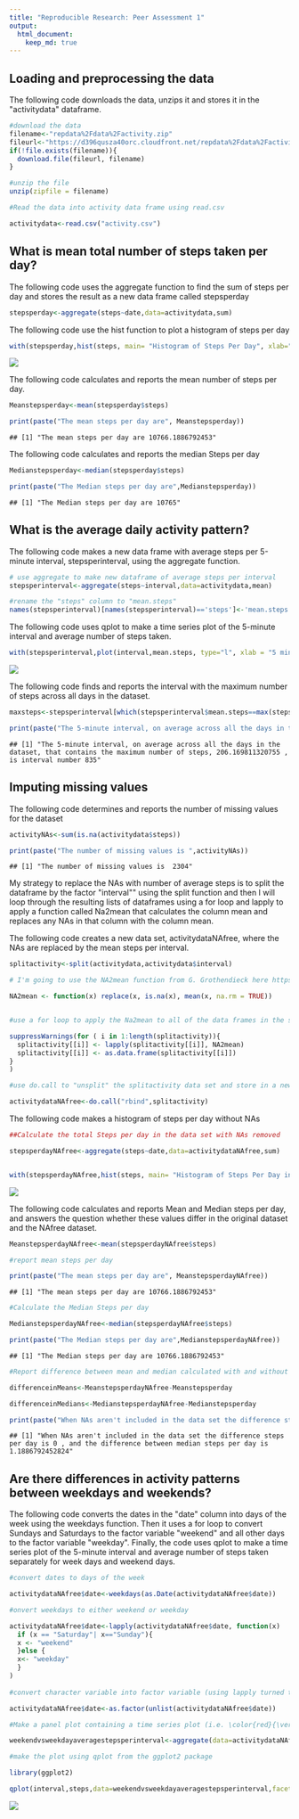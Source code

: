 ```yaml
---
title: "Reproducible Research: Peer Assessment 1"
output: 
  html_document:
    keep_md: true
---
```



## Loading and preprocessing the data

The following code downloads the data, unzips it and stores it in the "activitydata" dataframe.


```r
#download the data
filename<-"repdata%2Fdata%2Factivity.zip"
fileurl<-"https://d396qusza40orc.cloudfront.net/repdata%2Fdata%2Factivity.zip"
if(!file.exists(filename)){
  download.file(fileurl, filename)
}

#unzip the file
unzip(zipfile = filename)

#Read the data into activity data frame using read.csv
```

```r
activitydata<-read.csv("activity.csv")
```


## What is mean total number of steps taken per day?

The following code uses the aggregate function to find the sum of steps per day and stores the result as a new data frame called stepsperday


```r
stepsperday<-aggregate(steps~date,data=activitydata,sum)
```

The following code use the hist function to plot a histogram of steps per day


```r
with(stepsperday,hist(steps, main= "Histogram of Steps Per Day", xlab="Steps Per Day" ))
```

![](PA1_template_files/figure-html/unnamed-chunk-4-1.png)<!-- -->

The following code calculates and reports the mean number of steps per day.


```r
Meanstepsperday<-mean(stepsperday$steps)

print(paste("The mean steps per day are", Meanstepsperday))
```

```
## [1] "The mean steps per day are 10766.1886792453"
```

The following code calculates and reports the median Steps per day


```r
Medianstepsperday<-median(stepsperday$steps)

print(paste("The Median steps per day are",Medianstepsperday))
```

```
## [1] "The Median steps per day are 10765"
```


## What is the average daily activity pattern?

The following code makes a new data frame with average steps per 5-minute interval, stepsperinterval, using the aggregate function. 

```r
# use aggregate to make new dataframe of average steps per interval 
stepsperinterval<-aggregate(steps~interval,data=activitydata,mean)

#rename the "steps" column to "mean.steps"
names(stepsperinterval)[names(stepsperinterval)=='steps']<-'mean.steps'
```

The following code uses qplot to make a time series plot of the 5-minute interval and average number of steps taken. 


```r
with(stepsperinterval,plot(interval,mean.steps, type="l", xlab = "5 minute interval number", ylab="Average Number of Steps", main="Average Steps Per Interval Over a 5-Day Period"))
```

![](PA1_template_files/figure-html/unnamed-chunk-8-1.png)<!-- -->

The following code finds and reports the interval with the maximum number of steps across all days in the dataset.


```r
maxsteps<-stepsperinterval[which(stepsperinterval$mean.steps==max(stepsperinterval$mean.steps)),]

print(paste("The 5-minute interval, on average across all the days in the dataset, that contains the maximum number of steps,",maxsteps[1,2],", is interval number",maxsteps[1,1]))
```

```
## [1] "The 5-minute interval, on average across all the days in the dataset, that contains the maximum number of steps, 206.169811320755 , is interval number 835"
```


## Imputing missing values

The following code determines and reports the number of missing values for the dataset


```r
activityNAs<-sum(is.na(activitydata$steps))

print(paste("The number of missing values is ",activityNAs))
```

```
## [1] "The number of missing values is  2304"
```

My strategy to replace the NAs with number of average steps is to split the dataframe by the factor "interval"" using the split function and then I will loop through the resulting lists of dataframes using a for loop and lapply to apply a function called Na2mean that calculates the column mean and replaces any NAs in that column with the column mean. 

The following code creates a new data set, activitydataNAfree, where the NAs are replaced by the mean steps per interval. 


```r
splitactivity<-split(activitydata,activitydata$interval)

# I'm going to use the NA2mean function from G. Grothendieck here https://stackoverflow.com/questions/25835643/replace-missing-values-with-column-mean

NA2mean <- function(x) replace(x, is.na(x), mean(x, na.rm = TRUE))


#use a for loop to apply the Na2mean to all of the data frames in the split activitydata dataframe 

suppressWarnings(for ( i in 1:length(splitactivity)){
  splitactivity[[i]] <- lapply(splitactivity[[i]], NA2mean)
  splitactivity[[i]] <- as.data.frame(splitactivity[[i]])
}
)

#use do.call to "unsplit" the splitactivity data set and store in a new variable, activitydataNAfree

activitydataNAfree<-do.call("rbind",splitactivity)
```

The following code makes a histogram of steps per day without NAs


```r
##Calculate the total Steps per day in the data set with NAs removed

stepsperdayNAfree<-aggregate(steps~date,data=activitydataNAfree,sum)


with(stepsperdayNAfree,hist(steps, main= "Histogram of Steps Per Day in NAfree Activity Data", xlab="Steps Per Day" ))
```

![](PA1_template_files/figure-html/unnamed-chunk-12-1.png)<!-- -->

The following code calculates and reports Mean and Median steps per day, and answers the question whether these values differ in the original dataset and the NAfree dataset. 


```r
MeanstepsperdayNAfree<-mean(stepsperdayNAfree$steps)

#report mean steps per day

print(paste("The mean steps per day are", MeanstepsperdayNAfree))
```

```
## [1] "The mean steps per day are 10766.1886792453"
```

```r
#Calculate the Median Steps per day

MedianstepsperdayNAfree<-median(stepsperdayNAfree$steps)

print(paste("The Median steps per day are",MedianstepsperdayNAfree))
```

```
## [1] "The Median steps per day are 10766.1886792453"
```

```r
#Report difference between mean and median calculated with and without NAs included

differenceinMeans<-MeanstepsperdayNAfree-Meanstepsperday

differenceinMedians<-MedianstepsperdayNAfree-Medianstepsperday

print(paste("When NAs aren't included in the data set the difference steps per day is", differenceinMeans, ", and the difference between median steps per day is", differenceinMedians))
```

```
## [1] "When NAs aren't included in the data set the difference steps per day is 0 , and the difference between median steps per day is 1.1886792452824"
```

## Are there differences in activity patterns between weekdays and weekends?

The following code converts the dates in the "date" column into days of the week using the weekdays function. Then it uses a for loop to convert Sundays and Saturdays to the factor variable "weekend" and all other days to the factor variable "weekday". Finally, the code uses qplot to make a time series plot of the 5-minute interval and average number of steps taken separately for week days and weekend days. 


```r
#convert dates to days of the week

activitydataNAfree$date<-weekdays(as.Date(activitydataNAfree$date))

#onvert weekdays to either weekend or weekday

activitydataNAfree$date<-lapply(activitydataNAfree$date, function(x) 
  if (x == "Saturday"| x=="Sunday"){
  x <- "weekend"
  }else {
  x<- "weekday"
  }
)
    
#convert character variable into factor variable (using lapply turned the column into a list so I need to use unlist to convert it to a vector)

activitydataNAfree$date<-as.factor(unlist(activitydataNAfree$date))

#Make a panel plot containing a time series plot (i.e. \color{red}{\verb|type = "l"|}type="l") of the 5-minute interval (x-axis) and the average number of steps taken, averaged across all weekday days or weekend days (y-axis). 

weekendvsweekdayaveragestepsperinterval<-aggregate(data=activitydataNAfree,.~date+interval, mean)

#make the plot using qplot from the ggplot2 package

library(ggplot2)

qplot(interval,steps,data=weekendvsweekdayaveragestepsperinterval,facets =. ~date, main = "Average Steps Per Interval on week days and weekday days", ylab="Average Number of Steps",xlab="5 minute interval number",geom=c("point","line"))
```

![](PA1_template_files/figure-html/unnamed-chunk-14-1.png)<!-- -->

